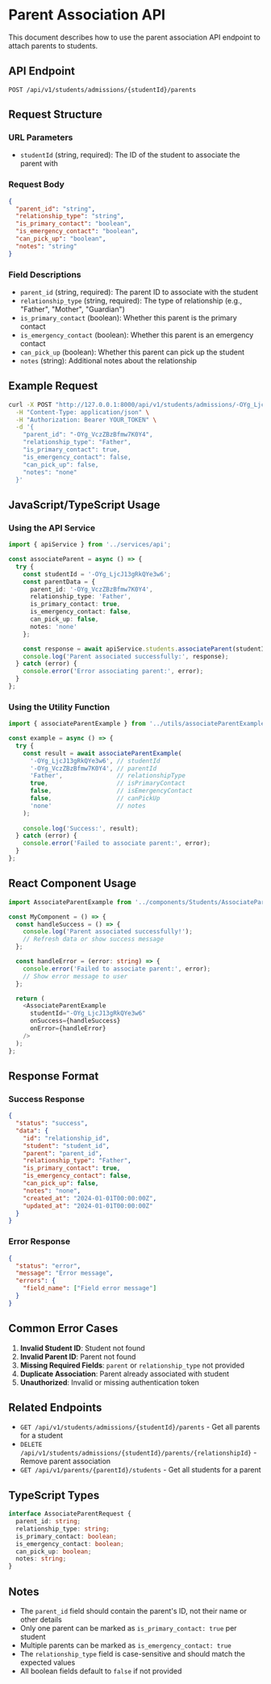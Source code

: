 # Parent Association API

This document describes how to use the parent association API endpoint to attach parents to students.

## API Endpoint

```
POST /api/v1/students/admissions/{studentId}/parents
```

## Request Structure

### URL Parameters
- `studentId` (string, required): The ID of the student to associate the parent with

### Request Body
```json
{
  "parent_id": "string",
  "relationship_type": "string",
  "is_primary_contact": "boolean",
  "is_emergency_contact": "boolean",
  "can_pick_up": "boolean",
  "notes": "string"
}
```

### Field Descriptions
- `parent_id` (string, required): The parent ID to associate with the student
- `relationship_type` (string, required): The type of relationship (e.g., "Father", "Mother", "Guardian")
- `is_primary_contact` (boolean): Whether this parent is the primary contact
- `is_emergency_contact` (boolean): Whether this parent is an emergency contact
- `can_pick_up` (boolean): Whether this parent can pick up the student
- `notes` (string): Additional notes about the relationship

## Example Request

```bash
curl -X POST "http://127.0.0.1:8000/api/v1/students/admissions/-OYg_LjcJ13gRkQYe3w6/parents" \
  -H "Content-Type: application/json" \
  -H "Authorization: Bearer YOUR_TOKEN" \
  -d '{
    "parent_id": "-OYg_VczZBzBfmw7K0Y4",
    "relationship_type": "Father",
    "is_primary_contact": true,
    "is_emergency_contact": false,
    "can_pick_up": false,
    "notes": "none"
  }'
```

## JavaScript/TypeScript Usage

### Using the API Service

```typescript
import { apiService } from '../services/api';

const associateParent = async () => {
  try {
    const studentId = '-OYg_LjcJ13gRkQYe3w6';
    const parentData = {
      parent_id: '-OYg_VczZBzBfmw7K0Y4',
      relationship_type: 'Father',
      is_primary_contact: true,
      is_emergency_contact: false,
      can_pick_up: false,
      notes: 'none'
    };

    const response = await apiService.students.associateParent(studentId, parentData);
    console.log('Parent associated successfully:', response);
  } catch (error) {
    console.error('Error associating parent:', error);
  }
};
```

### Using the Utility Function

```typescript
import { associateParentExample } from '../utils/associateParentExample';

const example = async () => {
  try {
    const result = await associateParentExample(
      '-OYg_LjcJ13gRkQYe3w6', // studentId
      '-OYg_VczZBzBfmw7K0Y4', // parentId
      'Father',               // relationshipType
      true,                   // isPrimaryContact
      false,                  // isEmergencyContact
      false,                  // canPickUp
      'none'                  // notes
    );
    
    console.log('Success:', result);
  } catch (error) {
    console.error('Failed to associate parent:', error);
  }
};
```

## React Component Usage

```typescript
import AssociateParentExample from '../components/Students/AssociateParentExample';

const MyComponent = () => {
  const handleSuccess = () => {
    console.log('Parent associated successfully!');
    // Refresh data or show success message
  };

  const handleError = (error: string) => {
    console.error('Failed to associate parent:', error);
    // Show error message to user
  };

  return (
    <AssociateParentExample
      studentId="-OYg_LjcJ13gRkQYe3w6"
      onSuccess={handleSuccess}
      onError={handleError}
    />
  );
};
```

## Response Format

### Success Response
```json
{
  "status": "success",
  "data": {
    "id": "relationship_id",
    "student": "student_id",
    "parent": "parent_id",
    "relationship_type": "Father",
    "is_primary_contact": true,
    "is_emergency_contact": false,
    "can_pick_up": false,
    "notes": "none",
    "created_at": "2024-01-01T00:00:00Z",
    "updated_at": "2024-01-01T00:00:00Z"
  }
}
```

### Error Response
```json
{
  "status": "error",
  "message": "Error message",
  "errors": {
    "field_name": ["Field error message"]
  }
}
```

## Common Error Cases

1. **Invalid Student ID**: Student not found
2. **Invalid Parent ID**: Parent not found
3. **Missing Required Fields**: `parent` or `relationship_type` not provided
4. **Duplicate Association**: Parent already associated with student
5. **Unauthorized**: Invalid or missing authentication token

## Related Endpoints

- `GET /api/v1/students/admissions/{studentId}/parents` - Get all parents for a student
- `DELETE /api/v1/students/admissions/{studentId}/parents/{relationshipId}` - Remove parent association
- `GET /api/v1/parents/{parentId}/students` - Get all students for a parent

## TypeScript Types

```typescript
interface AssociateParentRequest {
  parent_id: string;
  relationship_type: string;
  is_primary_contact: boolean;
  is_emergency_contact: boolean;
  can_pick_up: boolean;
  notes: string;
}
```

## Notes

- The `parent_id` field should contain the parent's ID, not their name or other details
- Only one parent can be marked as `is_primary_contact: true` per student
- Multiple parents can be marked as `is_emergency_contact: true`
- The `relationship_type` field is case-sensitive and should match the expected values
- All boolean fields default to `false` if not provided
